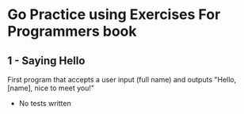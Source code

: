 # Go Practice using Exercises For Programmers book

## 1 - Saying Hello
First program that accepts a user input (full name) and outputs "Hello, [name], nice to meet you!"
- No tests written


